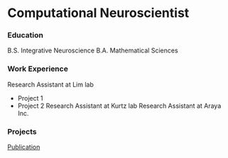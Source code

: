 # Computational Neuroscientist

### Education
B.S. Integrative Neuroscience
B.A. Mathematical Sciences

### Work Experience
Research Assistant at Lim lab
- Project 1
- Project 2
Research Assistant at Kurtz lab
Research Assistant at Araya Inc.

### Projects
[Publication](link)
